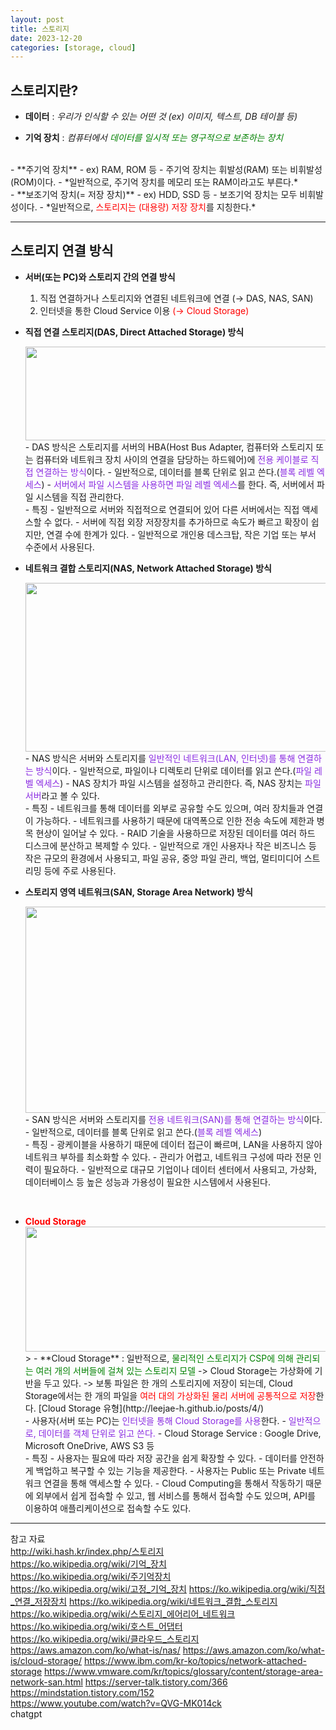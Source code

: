 ```yaml
---
layout: post
title: 스토리지
date: 2023-12-20
categories: [storage, cloud]
---
```

## 스토리지란?
- **데이터** : *우리가 인식할 수 있는 어떤 것 (ex) 이미지, 텍스트, DB 테이블 등)*  

- **기억 장치** : *컴퓨터에서 <span style="color:green">데이터를 일시적 또는 영구적으로 보존하는 장치</span>*  
<br>
- **주기억 장치**
    - ex) RAM, ROM 등
    - 주기억 장치는 휘발성(RAM) 또는 비휘발성(ROM)이다.
    - *일반적으로, 주기억 장치를 메모리 또는 RAM이라고도 부른다.*  
<br>
- **보조기억 장치(= 저장 장치)**
    - ex) HDD, SSD 등
    - 보조기억 장치는 모두 비휘발성이다.
    - *일반적으로, <span style="color:red">스토리지는 (대용량) 저장 장치</span>를 지칭한다.*

---
## 스토리지 연결 방식
- **서버(또는 PC)와 스토리지 간의 연결 방식**
    1. 직접 연결하거나 스토리지와 연결된 네트워크에 연결 (→ DAS, NAS, SAN)
    2. 인터넷을 통한 Cloud Service 이용 <span style="color:red">(→ Cloud Storage)</span>


- **직접 연결 스토리지(DAS, Direct Attached Storage) 방식** 
    <center><img src="https://github.com/LeeJae-H/LeeJae-H.github.io/assets/122717063/5c6f4326-97a8-4b6b-9191-aae250474714" width="500" height="150"></center>  
    - DAS 방식은 스토리지를 서버의 HBA(Host Bus Adapter, 컴퓨터와 스토리지 또는 컴퓨터와 네트워크 장치 사이의 연결을 담당하는 하드웨어)에 <span style="color:blueviolet">전용 케이블로 직접 연결하는 방식</span>이다.
        - 일반적으로, 데이터를 블록 단위로 읽고 쓴다.(<span style="color:blueviolet">블록 레벨 엑세스</span>)  
        - <span style="color:blueviolet">서버에서 파일 시스템을 사용하면 파일 레벨 엑세스</span>를 한다. 즉, 서버에서 파일 시스템을 직접 관리한다.  
    <br>
    - 특징
        - 일반적으로 서버와 직접적으로 연결되어 있어 다른 서버에서는 직접 액세스할 수 없다. 
        - 서버에 직접 외장 저장장치를 추가하므로 속도가 빠르고 확장이 쉽지만, 연결 수에 한계가 있다.   
        - 일반적으로 개인용 데스크탑, 작은 기업 또는 부서 수준에서 사용된다.  
    <br>
- **네트워크 결합 스토리지(NAS, Network Attached Storage) 방식**
    <center><img src="https://github.com/LeeJae-H/LeeJae-H.github.io/assets/122717063/8e3df6f8-bfd6-4ea3-a878-255ce02b59ce" width="500" height="270"></center>
    - NAS 방식은 서버와 스토리지를 <span style="color:blueviolet">일반적인 네트워크(LAN, 인터넷)를 통해 연결하는 방식</span>이다.
        - 일반적으로, 파일이나 디렉토리 단위로 데이터를 읽고 쓴다.(<span style="color:blueviolet">파일 레벨 엑세스</span>)
        - NAS 장치가 파일 시스템을 설정하고 관리한다. 즉, NAS 장치는 <span style="color:blueviolet">파일 서버</span>라고 볼 수 있다.  
    <br>
    - 특징
        - 네트워크를 통해 데이터를 외부로 공유할 수도 있으며, 여러 장치들과 연결이 가능하다. 
        - 네트워크를 사용하기 때문에 대역폭으로 인한 전송 속도에 제한과 병목 현상이 일어날 수 있다.
        - RAID 기술을 사용하므로 저장된 데이터를 여러 하드 디스크에 분산하고 복제할 수 있다.      
        - 일반적으로 개인 사용자나 작은 비즈니스 등 작은 규모의 환경에서 사용되고, 파일 공유, 중앙 파일 관리, 백업, 멀티미디어 스트리밍 등에 주로 사용된다.  
    <br>

- **스토리지 영역 네트워크(SAN, Storage Area Network) 방식**
    <center><img src="https://github.com/LeeJae-H/LeeJae-H.github.io/assets/122717063/6b155651-6e2d-4c81-97f7-9ed01cb0e89f" width="500" height="330"></center>
    - SAN 방식은 서버와 스토리지를 <span style="color:blueviolet">전용 네트워크(SAN)를 통해 연결하는 방식</span>이다.
        - 일반적으로, 데이터를 블록 단위로 읽고 쓴다.(<span style="color:blueviolet">블록 레벨 엑세스</span>)  
    <br>
    - 특징
        - 광케이블을 사용하기 때문에 데이터 접근이 빠르며, LAN을 사용하지 않아 네트워크 부하를 최소화할 수 있다. 
        - 관리가 어렵고, 네트워크 구성에 따라 전문 인력이 필요하다.   
        - 일반적으로 대규모 기업이나 데이터 센터에서 사용되고, 가상화, 데이터베이스 등 높은 성능과 가용성이 필요한 시스템에서 사용된다.   
<br>

- <span style="color:red">**Cloud Storage**</span>
    <center><img src="https://github.com/LeeJae-H/LeeJae-H.github.io/assets/122717063/81dda238-fca5-470a-929a-56c097322444" width="500" height="200"></center>
    > - **Cloud Storage** : 일반적으로, <span style="color:green">물리적인 스토리지가 CSP에 의해 관리되는 여러 개의 서버들에 걸쳐 있는 스토리지 모델</span>  
        -> Cloud Storage는 가상화에 기반을 두고 있다.  
        -> 보통 파일은 한 개의 스토리지에 저장이 되는데, Cloud Storage에서는 한 개의 파일을 <span style="color:red">여러 대의 가상화된 물리 서버에 공통적으로 저장</span>한다.  
        [Cloud Storage 유형](http://leejae-h.github.io/posts/4/)
    <br>
    - 사용자(서버 또는 PC)는 <span style="color:blueviolet">인터넷을 통해 Cloud Storage를 사용</span>한다.  
        - <span style="color:blueviolet">일반적으로, 데이터를 객체 단위로 읽고 쓴다.</span>  
        - Cloud Storage Service : Google Drive, Microsoft OneDrive, AWS S3 등  
     <br>
    - 특징
        - 사용자는 필요에 따라 저장 공간을 쉽게 확장할 수 있다.
        - 데이터를 안전하게 백업하고 복구할 수 있는 기능을 제공한다.
        - 사용자는 Public 또는 Private 네트워크 연결을 통해 액세스할 수 있다. 
        - Cloud Computing을 통해서 작동하기 때문에 외부에서 쉽게 접속할 수 있고, 웹 서비스를 통해서 접속할 수도 있으며, API를 이용하여 애플리케이션으로 접속할 수도 있다.

---        
참고 자료  
http://wiki.hash.kr/index.php/스토리지  
https://ko.wikipedia.org/wiki/기억_장치  
https://ko.wikipedia.org/wiki/주기억장치  
https://ko.wikipedia.org/wiki/고정_기억_장치
https://ko.wikipedia.org/wiki/직접_연결_저장장치
https://ko.wikipedia.org/wiki/네트워크_결합_스토리지
https://ko.wikipedia.org/wiki/스토리지_에어리어_네트워크
https://ko.wikipedia.org/wiki/호스트_어댑터  
https://ko.wikipedia.org/wiki/클라우드_스토리지
https://aws.amazon.com/ko/what-is/nas/
https://aws.amazon.com/ko/what-is/cloud-storage/
https://www.ibm.com/kr-ko/topics/network-attached-storage
https://www.vmware.com/kr/topics/glossary/content/storage-area-network-san.html
https://server-talk.tistory.com/366
https://mindstation.tistory.com/152  
https://www.youtube.com/watch?v=QVG-MK014ck  
chatgpt